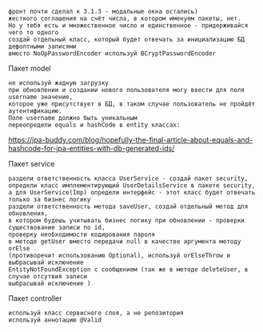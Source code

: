     фронт почти сделал к 3.1.3 - модальные окна остались)  
    жесткого соглашения на счёт числа, в котором именуем пакеты, нет.  
    Но у тебя есть и множественное число и единственное - придерживайся чего то одного
    создай отдельный класс, который будет отвечать за инициализацию БД дефолтными записями
    вместо NoOpPasswordEncoder используй BCryptPasswordEncoder

Пакет model

    не используй жадную загрузку
    при обновлении и создании нового пользователя могу ввести для поля username значение,  
    которое уже присутствует в БД, в таком случае пользователь не пройдёт аутентификацию. 
    Поле username должно быть уникальным
    переопредели equals и hashCode в entity классах:
https://jpa-buddy.com/blog/hopefully-the-final-article-about-equals-and-hashcode-for-jpa-entities-with-db-generated-ids/

Пакет service

    раздели ответственность класса UserService - создай пакет security, 
    определи класс имплементирующий UserDetailsService в пакете security, 
    а для UserService(Imp) определи интерфейс - этот класс будет отвечать только за бизнес логику
    раздели ответственность метода saveUser, создай отдельный метод для обновления, 
    в котором будешь учитывать бизнес логику при обновлении - проверки существование записи по id, 
    проверку необходимости кодирования пароля
    в методе getUser вместо передачи null в качестве аргумента методу orElse 
    (противоречит использованию Optional), используй orElseThrow и выбрасывай исключение 
    EntityNotFoundException с сообщением (так же в методе deleteUser, в случае отсутвия записи 
    выбрасывай исключение )

Пакет controller

    используй класс сервисного слоя, а не репозитория
    используй аннотацию @Valid